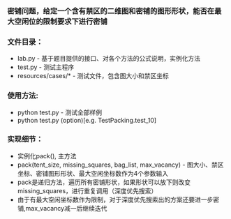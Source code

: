 ### 密铺问题，给定一个含有禁区的二维图和密铺的图形形状，能否在最大空闲位的限制要求下进行密铺

### 文件目录：
  * lab.py - 基于题目提供的接口、对各个方法的公式说明，实例化方法
  * test.py - 测试主程序
  * resources/cases/* - 测试文件，包含图大小和禁区坐标

### 使用方法:
  * python test.py - 测试全部样例
  * python test.py (option)[e.g. TestPacking.test_10]
  

### 实现细节：
  * 实例化pack(), 主方法
  * pack(tent_size, missing_squares, bag_list, max_vacancy) - 图大小、禁区坐标、密铺图形形状、最大空闲坐标数作为4个参数输入
  * pack是递归方法，遍历所有密铺形状，如果形状可以放下则改变missing_squares，进行重复调用（深度优先搜索）
  * 由于有最大空闲坐标数作为限制，对于深度优先搜索出的方案还要进一步密铺,max_vacancy减一后继续迭代
